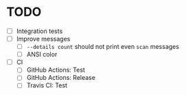 # TODO

* [ ] Integration tests
* [ ] Improve messages
  * [ ] `--details count` should not print even `scan` messages
  * [ ] ANSI color
* [ ] CI
  * [ ] GitHub Actions: Test
  * [ ] GitHub Actions: Release
  * [ ] Travis CI: Test
